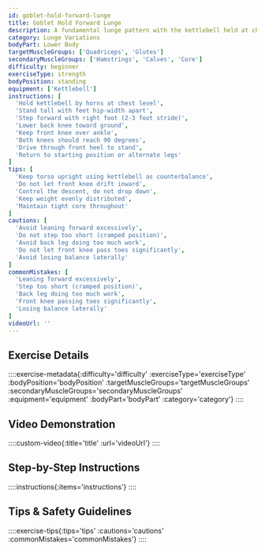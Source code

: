 ```yaml
---
id: goblet-hold-forward-lunge
title: Goblet Hold Forward Lunge
description: A fundamental lunge pattern with the kettlebell held at chest level, providing a counterbalance that helps maintain upright posture while building unilateral leg strength and stability.
category: Lunge Variations
bodyPart: Lower Body
targetMuscleGroups: ['Quadriceps', 'Glutes']
secondaryMuscleGroups: ['Hamstrings', 'Calves', 'Core']
difficulty: beginner
exerciseType: strength
bodyPosition: standing
equipment: ['Kettlebell']
instructions: [
  'Hold kettlebell by horns at chest level',
  'Stand tall with feet hip-width apart',
  'Step forward with right foot (2-3 foot stride)',
  'Lower back knee toward ground',
  'Keep front knee over ankle',
  'Both knees should reach 90 degrees',
  'Drive through front heel to stand',
  'Return to starting position or alternate legs'
]
tips: [
  'Keep torso upright using kettlebell as counterbalance',
  'Do not let front knee drift inward',
  'Control the descent, do not drop down',
  'Keep weight evenly distributed',
  'Maintain tight core throughout'
]
cautions: [
  'Avoid leaning forward excessively',
  'Do not step too short (cramped position)',
  'Avoid back leg doing too much work',
  'Do not let front knee pass toes significantly',
  'Avoid losing balance laterally'
]
commonMistakes: [
  'Leaning forward excessively',
  'Step too short (cramped position)',
  'Back leg doing too much work',
  'Front knee passing toes significantly',
  'Losing balance laterally'
]
videoUrl: ''
---
```


## Exercise Details

::::exercise-metadata{:difficulty='difficulty' :exerciseType='exerciseType' :bodyPosition='bodyPosition' :targetMuscleGroups='targetMuscleGroups' :secondaryMuscleGroups='secondaryMuscleGroups' :equipment='equipment' :bodyPart='bodyPart' :category='category'}
::::

## Video Demonstration

::::custom-video{:title='title' :url='videoUrl'}
::::

## Step-by-Step Instructions

::::instructions{:items='instructions'}
::::

## Tips & Safety Guidelines

::::exercise-tips{:tips='tips' :cautions='cautions' :commonMistakes='commonMistakes'}
::::
